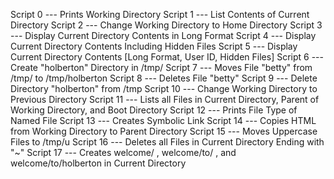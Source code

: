 Script 0 --- Prints Working Directory
Script 1 --- List Contents of Current Directory
Script 2 --- Change Working Directory to Home Directory
Script 3 --- Display Current Directory Contents in Long Format
Script 4 --- Display Current Directory Contents Including Hidden Files
Script 5 --- Display Current Directory Contents [Long Format, User ID, Hidden Files]
Script 6 --- Create "holberton" Directory in /tmp/
Script 7 --- Moves File "betty" from /tmp/ to /tmp/holberton
Script 8 --- Deletes File "betty"
Script 9 --- Delete Directory "holberton" from /tmp
Script 10 --- Change Working Directory to Previous Directory
Script 11 --- Lists all Files in Current Directory, Parent of Working Directory, and Boot Directory
Script 12 --- Prints File Type of Named File
Script 13 --- Creates Symbolic Link
Script 14 --- Copies HTML from Working Directory to Parent Directory
Script 15 --- Moves Uppercase Files to /tmp/u
Script 16 --- Deletes all Files in Current Directory Ending with "~"
Script 17 --- Creates welcome/ , welcome/to/ , and welcome/to/holberton in Current Directory 